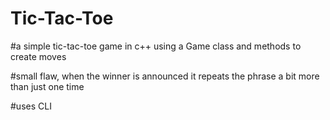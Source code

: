 # Tic-Tac-Toe
#a simple tic-tac-toe game in c++ using a Game class and methods to create moves

#small flaw, when the winner is announced it repeats the phrase a bit more than just one time

#uses CLI
